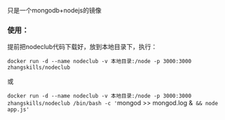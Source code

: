 
只是一个mongodb+nodejs的镜像

### 使用：

提前把nodeclub代码下载好，放到本地目录下，执行：

`docker run -d --name nodeclub -v 本地目录:/node -p 3000:3000 zhangskills/nodeclub`

或

`docker run -d --name nodeclub -v 本地目录:/node -p 3000:3000 zhangskills/nodeclub /bin/bash -c '`mongod >> mongod.log &` && node app.js'`